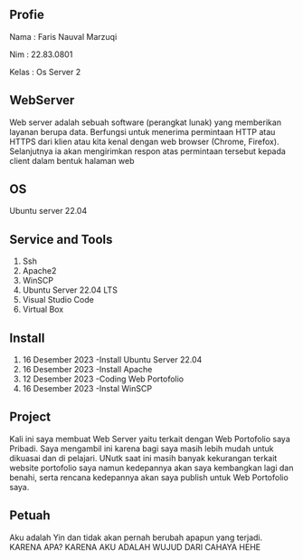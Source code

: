 ## Profie
Nama : Faris Nauval Marzuqi

Nim : 22.83.0801

Kelas : Os Server 2


## WebServer
Web server adalah sebuah software (perangkat lunak) yang memberikan layanan berupa data. Berfungsi untuk menerima permintaan HTTP atau HTTPS dari klien atau kita kenal dengan web browser (Chrome, Firefox). Selanjutnya ia akan mengirimkan respon atas permintaan tersebut kepada client dalam bentuk halaman web

## OS
Ubuntu server 22.04

## Service and Tools 
1. Ssh
2. Apache2
3. WinSCP
4. Ubuntu Server 22.04 LTS
5. Visual Studio Code
6. Virtual Box


## Install
1. 16 Desember 2023 -Install Ubuntu Server 22.04
2. 16 Desember 2023 -Install Apache
3. 12 Desember 2023 -Coding Web Portofolio
4. 16 Desember 2023 -Instal WinSCP


## Project
Kali ini saya membuat Web Server yaitu terkait dengan Web Portofolio saya Pribadi. Saya mengambil ini karena bagi saya masih lebih mudah untuk dikuasai dan di pelajari. UNutk saat ini masih banyak kekurangan terkait website portofolio saya namun kedepannya akan saya kembangkan lagi dan benahi, serta rencana kedepannya akan saya publish untuk Web Portofolio saya.


## Petuah
Aku adalah Yin dan tidak akan pernah berubah apapun yang terjadi. KARENA APA? KARENA AKU ADALAH WUJUD DARI CAHAYA HEHE



